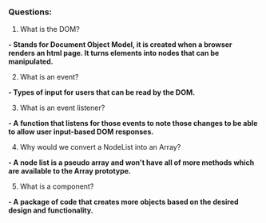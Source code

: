 ### Questions:
1. What is the DOM?

**- Stands for Document Object Model, it is created when a browser renders an html page. It turns elements into nodes that can be manipulated.**


2. What is an event?

**- Types of input for users that can be read by the DOM.**


3. What is an event listener?

**- A function that listens for those events to note those changes to be able to allow user input-based DOM responses.**


4. Why would we convert a NodeList into an Array?

**- A node list is a pseudo array and won't have all of more methods which are available to the Array prototype.**


5. What is a component? 

**- A package of code that creates more objects based on the desired design and functionality.**